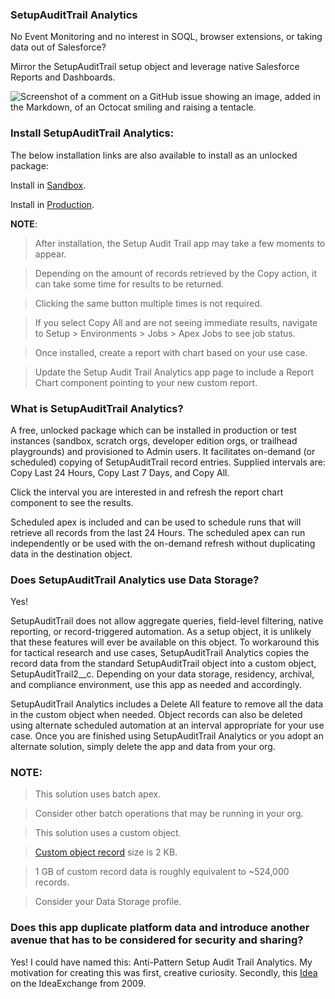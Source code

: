 ### SetupAuditTrail Analytics

No Event Monitoring and no interest in SOQL, browser extensions, or taking data out of Salesforce? 

Mirror the SetupAuditTrail setup object and leverage native Salesforce Reports and Dashboards.

![Screenshot of a comment on a GitHub issue showing an image, added in the Markdown, of an Octocat smiling and raising a tentacle.](https://github.com/ibrownreadystart/SetupAuditTrail_AnalyticsApp/blob/main/images/setupaudittrailanalyticsscreen.png)

### Install SetupAuditTrail Analytics:

The below installation links are also available to install as an unlocked package:

Install in [Sandbox](https://test.salesforce.com/packaging/installPackage.apexp?p0=04tU1000000LkmDIAS).

Install in [Production](https://login.salesforce.com/packaging/installPackage.apexp?p0=04tU1000000LkmDIAS).

**NOTE**: 

> After installation, the Setup Audit Trail app may take a few moments to appear.

> Depending on the amount of records retrieved by the Copy action, it can take some time for results to be returned.

> Clicking the same button multiple times is not required.

> If you select Copy All and are not seeing immediate results, navigate to Setup > Environments > Jobs > Apex Jobs to see job status.

> Once installed, create a report with chart based on your use case.

> Update the Setup Audit Trail Analytics app page to include a Report Chart component pointing to your new custom report.

### What is SetupAuditTrail Analytics?

A free, unlocked package which can be installed in production or test instances (sandbox, scratch orgs, developer edition orgs, or trailhead playgrounds) and provisioned to Admin users. It facilitates on-demand (or scheduled) copying of SetupAuditTrail record entries. Supplied intervals are: Copy Last 24 Hours, Copy Last 7 Days, and Copy All. 

Click the interval you are interested in and refresh the report chart component to see the results. 

Scheduled apex is included and can be used to schedule runs that will retrieve all records from the last 24 Hours. The scheduled apex can run independently or be used with the on-demand refresh without duplicating data in the destination object.

### Does SetupAuditTrail Analytics use Data Storage?

Yes! 

SetupAuditTrail does not allow aggregate queries, field-level filtering, native reporting, or record-triggered automation. As a setup object, it is unlikely that these features will ever be available on this object. To workaround this for tactical research and use cases, SetupAuditTrail Analytics copies the record data from the standard SetupAuditTrail object into a custom object, SetupAuditTrail2__c. Depending on your data storage, residency, archival, and compliance environment, use this app as needed and accordingly.

SetupAuditTrail Analytics includes a Delete All feature to remove all the data in the custom object when needed. Object records can also be deleted using alternate scheduled automation at an interval appropriate for your use case. Once you are finished using SetupAuditTrail Analytics or you adopt an alternate solution, simply delete the app and data from your org.

### NOTE: 

> This solution uses batch apex.

> Consider other batch operations that may be running in your org.

> This solution uses a custom object.

> [Custom object record](https://help.salesforce.com/s/articleView?id=000383664&type=1) size is 2 KB.

> 1 GB of custom record data is roughly equivalent to ~524,000 records.

> Consider your Data Storage profile.

### Does this app duplicate platform data and introduce another avenue that has to be considered for security and sharing?

Yes! I could have named this: Anti-Pattern Setup Audit Trail Analytics.
My motivation for creating this was first, creative curiosity. Secondly, this [Idea](https://ideas.salesforce.com/s/idea/a0B8W00000Gdj0dUAB/add-ability-to-report-on-view-setup-audit-trail-under-administration-reports-sec) on the IdeaExchange from 2009.
